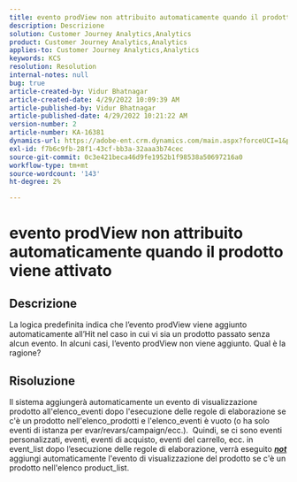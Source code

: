 ```yaml
---
title: evento prodView non attribuito automaticamente quando il prodotto viene attivato
description: Descrizione
solution: Customer Journey Analytics,Analytics
product: Customer Journey Analytics,Analytics
applies-to: Customer Journey Analytics,Analytics
keywords: KCS
resolution: Resolution
internal-notes: null
bug: true
article-created-by: Vidur Bhatnagar
article-created-date: 4/29/2022 10:09:39 AM
article-published-by: Vidur Bhatnagar
article-published-date: 4/29/2022 10:21:22 AM
version-number: 2
article-number: KA-16381
dynamics-url: https://adobe-ent.crm.dynamics.com/main.aspx?forceUCI=1&pagetype=entityrecord&etn=knowledgearticle&id=4e04af76-a4c7-ec11-a7b6-0022480a1de4
exl-id: f7b6c9fb-28f1-43cf-bb3a-32aaa3b74cec
source-git-commit: 0c3e421beca46d9fe1952b1f98538a50697216a0
workflow-type: tm+mt
source-wordcount: '143'
ht-degree: 2%

---
```


# evento prodView non attribuito automaticamente quando il prodotto viene attivato

## Descrizione


La logica predefinita indica che l’evento prodView viene aggiunto automaticamente all’Hit nel caso in cui vi sia un prodotto passato senza alcun evento. In alcuni casi, l’evento prodView non viene aggiunto. Qual è la ragione?


## Risoluzione


Il sistema aggiungerà automaticamente un evento di visualizzazione prodotto all&#39;elenco_eventi dopo l&#39;esecuzione delle regole di elaborazione se c&#39;è un prodotto nell&#39;elenco_prodotti e l&#39;elenco_eventi è vuoto (o ha solo eventi di istanza per evar/revars/campaign/ecc.).  Quindi, se ci sono eventi personalizzati, eventi, eventi di acquisto, eventi del carrello, ecc. in event_list dopo l’esecuzione delle regole di elaborazione, verrà eseguito <u><em><b>not </b></em></u>aggiungi automaticamente l&#39;evento di visualizzazione del prodotto se c&#39;è un prodotto nell&#39;elenco product_list.
